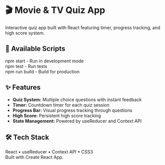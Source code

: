 # 🎬 Movie & TV Quiz App

Interactive quiz app built with React featuring timer, progress tracking, and high score system.

## 📜 Available Scripts

npm start - Run in development mode
<br/>
npm test - Run tests
<br/>
npm run build - Build for production

## ✨ Features

- **Quiz System:** Multiple choice questions with instant feedback
- **Timer:** Countdown timer for each quiz session
- **Progress Bar:** Visual progress tracking through questions
- **High Score:** Persistent high score tracking
- **State Management:** Powered by useReducer and Context API

## 🛠️ Tech Stack
React • useReducer • Context API • CSS3
<br/>
Built with Create React App.
